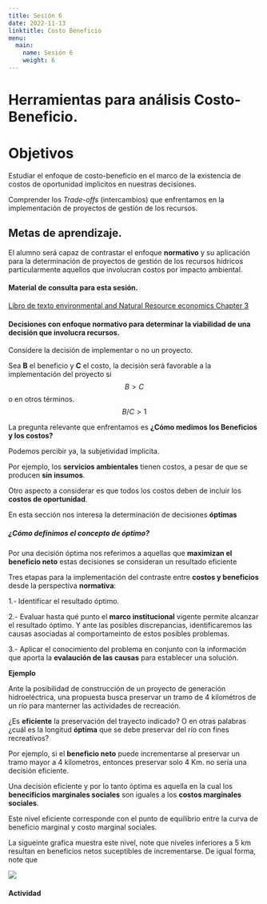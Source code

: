 ```yaml
---
title: Sesión 6
date: 2022-11-13
linktitle: Costo Beneficio
menu:
  main:
    name: Sesión 6
    weight: 6
---
```



# Herramientas para análisis Costo-Beneficio.


# Objetivos

Estudiar el enfoque de costo-beneficio en el marco de la existencia de costos de oportunidad implicitos en nuestras decisiones. 

Comprender los *Trade-offs*  (intercambios) que enfrentamos en la implementación de proyectos de gestión de los recursos.


## Metas de aprendizaje.

El alumno será capaz de contrastar el enfoque **normativo** y su aplicación para la determinación de proyectos de gestión de los recursos hidricos particularmente aquellos que involucran costos por impacto ambiental.

#### Material de consulta para esta sesión. 

[Libro de texto environmental and Natural Resource economics Chapter 3 ](https://drive.google.com/file/d/1HpZvL-QDVMFYw7AGbB6PrsEMRXosY2va/view?usp=sharing)

#### Decisiones con enfoque normativo para determinar la viabilidad de una decisión que involucra recursos.

Considere la decisión de implementar o no un proyecto. 

Sea **B** el beneficio y **C** el costo, la decisión será favorable a la implementación del proyecto si $$B>C$$ o en otros términos.  $$B/C>1$$


La pregunta relevante que enfrentamos es **¿Cómo medimos los Beneficios y los costos?**

Podemos percibir ya, la subjetividad implicita.  

Por ejemplo, los **servicios ambientales** tienen costos, a pesar de que se producen **sin insumos**.

Otro aspecto a considerar es que todos los costos deben de incluir los **costos de oportunidad**.

En esta sección nos interesa la determinación de decisiones **óptimas**


##### ¿Cómo definimos el concepto de óptimo?

Por una decisión óptima nos referimos a aquellas que **maximizan el beneficio neto** estas decisiones se consideran un resultado eficiente


Tres etapas para la implementación del contraste entre **costos y beneficios** desde la perspectiva **normativa**:


1.- Identificar el resultado óptimo.

2.- Evaluar hasta qué punto el **marco institucional** vigente permite alcanzar el resultado óptimo.  Y ante las posibles discrepancias, identificaremos las causas asociadas al comportameinto de estos posibles problemas. 

3.- Aplicar el conocimiento del problema en conjunto con la información que aporta la **evalaución de las causas** para establecer una solución.

**Ejemplo**

Ante la posibilidad de construcción de un proyecto de generación hidroeléctrica, una propuesta busca preservar un tramo de 4 kilométros de un río para manterner las actividades de recreación.

¿Es **eficiente** la preservación del trayecto indicado? O en otras palabras ¿cuál es la longitud **óptima** que se debe preservar del río con fines recreativos? 

Por ejemplo, si el **beneficio neto** puede incrementarse al preservar un tramo mayor a 4 kilometros, entonces preservar solo 4 Km. no sería una decisión eficiente.


Una decisión eficiente y por lo tanto óptima es aquella en la cual los **benecificios marginales sociales** son iguales a los **costos marginales sociales**.

Este nivel eficiente corresponde con el punto de equilibrio entre la curva de beneficio marginal y costo marginal  sociales. 

La sigueinte grafica muestra este nivel, note que niveles inferiores a 5 km resultan en beneficios netos suceptibles de incrementarse. De igual forma, note que 


![](/img/costo-bene.jpg)

#### Actividad 


  



